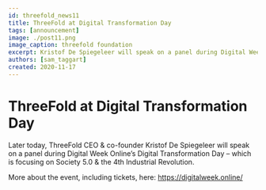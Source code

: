 ```yaml
---
id: threefold_news11
title: ThreeFold at Digital Transformation Day
tags: [announcement]
image: ./post11.png
image_caption: threefold foundation
excerpt: Kristof De Spiegeleer will speak on a panel during Digital Week Online’s Digital Transformation Day.
authors: [sam_taggart]
created: 2020-11-17
---
```


# ThreeFold at Digital Transformation Day

Later today, ThreeFold CEO & co-founder Kristof De Spiegeleer will speak on a panel during Digital Week Online’s Digital Transformation Day – which is focusing on Society 5.0 & the 4th Industrial Revolution.

More about the event, including tickets, here: https://digitalweek.online/